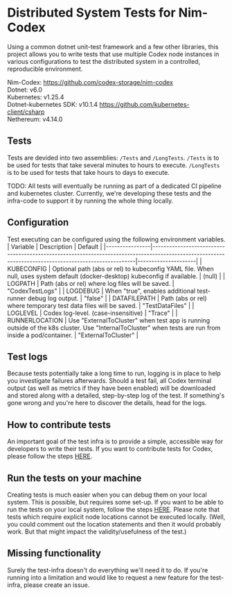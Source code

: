 # Distributed System Tests for Nim-Codex


Using a common dotnet unit-test framework and a few other libraries, this project allows you to write tests that use multiple Codex node instances in various configurations to test the distributed system in a controlled, reproducible environment.

Nim-Codex: https://github.com/codex-storage/nim-codex  
Dotnet: v6.0  
Kubernetes: v1.25.4  
Dotnet-kubernetes SDK: v10.1.4 https://github.com/kubernetes-client/csharp  
Nethereum: v4.14.0

## Tests
Tests are devided into two assemblies: `/Tests` and `/LongTests`.
`/Tests` is to be used for tests that take several minutes to hours to execute.
`/LongTests` is to be used for tests that take hours to days to execute.

TODO: All tests will eventually be running as part of a dedicated CI pipeline and kubernetes cluster. Currently, we're developing these tests and the infra-code to support it by running the whole thing locally.

## Configuration
Test executing can be configured using the following environment variables.
| Variable       | Description                                                                                                                                          | Default             |
|----------------|------------------------------------------------------------------------------------------------------------------------------------------------------|---------------------|
| KUBECONFIG     | Optional path (abs or rel) to kubeconfig YAML file. When null, uses system default (docker-desktop) kubeconfig if available.                         | (null)              |
| LOGPATH        | Path (abs or rel) where log files will be saved.                                                                                                     | "CodexTestLogs"     |
| LOGDEBUG       | When "true", enables additional test-runner debug log output.                                                                                        | "false"             |
| DATAFILEPATH   | Path (abs or rel) where temporary test data files will be saved.                                                                                     | "TestDataFiles"     |
| LOGLEVEL       | Codex log-level. (case-insensitive)                                                                                                                  | "Trace"             |
| RUNNERLOCATION | Use "ExternalToCluster" when test app is running outside of the k8s cluster. Use "InternalToCluster" when tests are run from inside a pod/container. | "ExternalToCluster" |

## Test logs
Because tests potentially take a long time to run, logging is in place to help you investigate failures afterwards. Should a test fail, all Codex terminal output (as well as metrics if they have been enabled) will be downloaded and stored along with a detailed, step-by-step log of the test. If something's gone wrong and you're here to discover the details, head for the logs.

## How to contribute tests
An important goal of the test infra is to provide a simple, accessible way for developers to write their tests. If you want to contribute tests for Codex, please follow the steps [HERE](/CONTRIBUTINGTESTS.md).

## Run the tests on your machine
Creating tests is much easier when you can debug them on your local system. This is possible, but requires some set-up. If you want to be able to run the tests on your local system, follow the steps [HERE](/docs/LOCALSETUP.md). Please note that tests which require explicit node locations cannot be executed locally. (Well, you could comment out the location statements and then it would probably work. But that might impact the validity/usefulness of the test.)

## Missing functionality
Surely the test-infra doesn't do everything we'll need it to do. If you're running into a limitation and would like to request a new feature for the test-infra, please create an issue.

